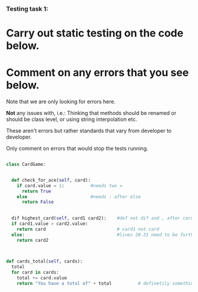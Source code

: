 ### Testing task 1:

# Carry out static testing on the code below.
# Comment on any errors that you see below.

Note that we are only looking for errors here.

**Not** any issues with, i.e.: 
Thinking that methods should be renamed or should be class level, or using string interpolation etc. 

These aren't errors but rather standards that vary from developer to developer. 

Only comment on errors that would stop the tests running.

```python

class CardGame:


  def check_for_ace(self, card):
    if card.value = 1:          #needs two =
      return True
    else                        #needs : after else
      return False
   

  dif highest_card(self, card1 card2):    #def not dif and , after card1
  if card1.value > card2.value:
    return card                           # card1 not card
  else:                                   #lines 28-31 need to be further in (indentation)
    return card2
  


def cards_total(self, cards):
  total
  for card in cards:
    total += card.value
    return "You have a total of" + total          # definetily something here!!!
  
```
